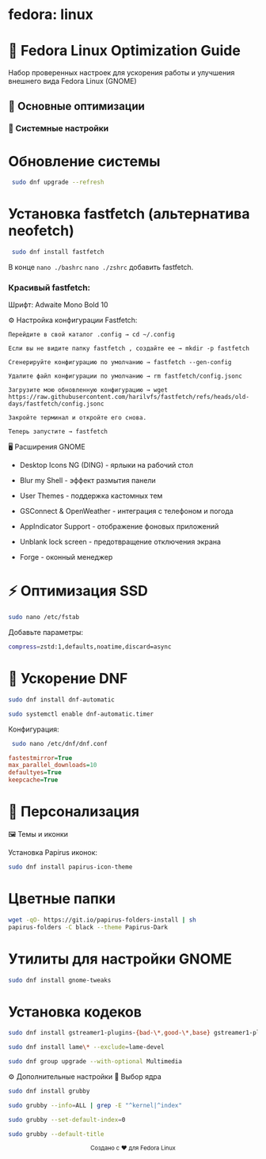 # fedora: linux
# 🚀 Fedora Linux Optimization Guide

Набор проверенных настроек для ускорения работы и улучшения внешнего вида Fedora Linux (GNOME)

## 🔧 Основные оптимизации

### 🚀 Системные настройки

# Обновление системы

```bash
 sudo dnf upgrade --refresh
```
# Установка fastfetch (альтернатива neofetch)

```bash
 sudo dnf install fastfetch
```
В конце ```nano ./bashrc``` ```nano ./zshrc``` добавить fastfetch. 

### Красивый fastfetch:

 Шрифт:  Adwaite Mono Bold 10

⚙️ Настройка конфигурации Fastfetch:

    Перейдите в свой каталог .config → cd ~/.config

    Если вы не видите папку fastfetch , создайте ее → mkdir -p fastfetch

    Сгенерируйте конфигурацию по умолчанию → fastfetch --gen-config

    Удалите файл конфигурации по умолчанию → rm fastfetch/config.jsonc

    Загрузите мою обновленную конфигурацию → wget https://raw.githubusercontent.com/harilvfs/fastfetch/refs/heads/old-days/fastfetch/config.jsonc

    Закройте терминал и откройте его снова.

    Теперь запустите → fastfetch

🖥️ Расширения GNOME

- Desktop Icons NG (DING) - ярлыки на рабочий стол

- Blur my Shell - эффект размытия панели
 
- User Themes - поддержка кастомных тем
 
- GSConnect & OpenWeather - интеграция с телефоном и погода
 
- AppIndicator Support - отображение фоновых приложений
 
- Unblank lock screen - предотвращение отключения экрана
 
- Forge - оконный менеджер

# ⚡ Оптимизация SSD
```bash
sudo nano /etc/fstab
```
Добавьте параметры:

```bash
compress=zstd:1,defaults,noatime,discard=async
```

# 🐧 Ускорение DNF
```bash
sudo dnf install dnf-automatic
```
```bash
sudo systemctl enable dnf-automatic.timer
```

Конфигурация:
```bash
 sudo nano /etc/dnf/dnf.conf
```

```ini
fastestmirror=True
max_parallel_downloads=10
defaultyes=True
keepcache=True
```
# 🎨 Персонализация
🖼️ Темы и иконки

Установка Papirus иконок:
```bash
sudo dnf install papirus-icon-theme
```
# Цветные папки
```bash
wget -qO- https://git.io/papirus-folders-install | sh
papirus-folders -C black --theme Papirus-Dark
```


# Утилиты для настройки GNOME
```bash
sudo dnf install gnome-tweaks
```

# Установка кодеков
```bash
sudo dnf install gstreamer1-plugins-{bad-\*,good-\*,base} gstreamer1-plugin-openh264 gstreamer1-libav --exclude=gstreamer1-plugins-bad-free-devel
```
```bash
sudo dnf install lame\* --exclude=lame-devel
```
```bash
sudo dnf group upgrade --with-optional Multimedia
```
⚙️ Дополнительные настройки
🔄 Выбор ядра
```bash
sudo dnf install grubby
```
```bash
sudo grubby --info=ALL | grep -E "^kernel|^index"
```
```bash
sudo grubby --set-default-index=0
```
```bash
sudo grubby --default-title
```

<div align="center"> <sub>Создано с ❤️ для Fedora Linux</sub> </div> 

